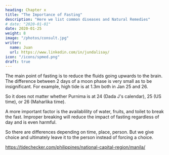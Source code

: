 ```yaml
---
heading: Chapter x
title: "The Importance of Fasting"
description: "Here we list common diseases and Natural Remedies"
# date: "2020-01-01"
date: 2020-01-25
weight: 8
image: "/photos/consult.jpg"
writer:
  name: Juan
  url: https://www.linkedin.com/in/jundalisay/
icon: "/icons/spmed.png"
draft: true
---
```



The main point of fasting is to reduce the fluids going upwards to the brain. The difference between 2 days of a moon phase is very small as to be insignificant. For example, high tide is at 1.3m both in Jan 25 and 26.

So it does not matter whether Purnima is at 24 (Dada J's calendar), 25 (US time), or 26 (Maharlika time).

A more important factor is the availablility of water, fruits, and toilet to break the fast. Improper breaking will reduce the impact of fasting regardless of day and is even harmful.

So there are differences depending on time, place, person. But we give choice and ultimately leave it to the person instead of forcing a choice. 

https://tidechecker.com/philippines/national-capital-region/manila/
